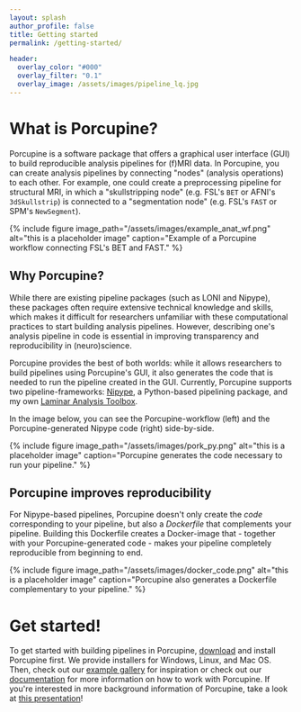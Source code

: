 ```yaml
---
layout: splash
author_profile: false
title: Getting started
permalink: /getting-started/

header:
  overlay_color: "#000"
  overlay_filter: "0.1"
  overlay_image: /assets/images/pipeline_lq.jpg
---
```


# What is Porcupine?
Porcupine is a software package that offers a graphical user interface (GUI) to
build reproducible analysis pipelines for (f)MRI data. In Porcupine, you can
create analysis pipelines by connecting "nodes" (analysis operations) to
each other. For example, one could create a preprocessing pipeline for structural
MRI, in which a "skullstripping node" (e.g. FSL's `BET` or AFNI's `3dSkullstrip`)
is connected to a "segmentation node" (e.g. FSL's `FAST` or SPM's `NewSegment`).

{% include figure image_path="/assets/images/example_anat_wf.png"
 alt="this is a placeholder image" caption="Example of a Porcupine workflow connecting FSL's BET and FAST." %}

## Why Porcupine?
While there are existing pipeline packages (such as LONI and Nipype), these packages
often require extensive technical knowledge and skills, which makes it difficult
for researchers unfamiliar with these computational practices to start building
analysis pipelines. However, describing one's analysis pipeline in code is
essential in improving transparency and reproducibility in (neuro)science.

Porcupine provides the best of both worlds: while it allows researchers to build
pipelines using Porcupine's GUI, it also generates the code that is needed to
run the pipeline created in the GUI. Currently, Porcupine supports two
pipeline-frameworks: [Nipype](https://nipype.readthedocs.io/en/latest/),
a Python-based pipelining package, and my own [Laminar Analysis Toolbox](https://github.com/TimVanMourik/OpenFmriAnalysis).

In the image below, you can see the Porcupine-workflow (left) and the Porcupine-generated
Nipype code (right) side-by-side.

{% include figure image_path="/assets/images/pork_py.png"
 alt="this is a placeholder image" caption="Porcupine generates the code necessary to run your pipeline." %}

## Porcupine improves reproducibility
For Nipype-based pipelines, Porcupine doesn't only create the *code* corresponding
to your pipeline, but also a *Dockerfile* that complements your pipeline. Building
this Dockerfile creates a Docker-image that - together with your Porcupine-generated code -
makes your pipeline completely reproducible from beginning to end.

{% include figure image_path="/assets/images/docker_code.png"
 alt="this is a placeholder image" caption="Porcupine also generates a Dockerfile complementary to your pipeline." %}

# Get started!
To get started with building pipelines in Porcupine, [download](../download) and install
Porcupine first. We provide installers for Windows, Linux, and Mac OS. Then,
check out our [example gallery](../examples) for inspiration or check out our
[documentation](../documentation) for more information on how to work with Porcupine. If you're interested in more background information of Porcupine, take a look at [this presentation](../assets/images/Porcupresentation.pdf)!
